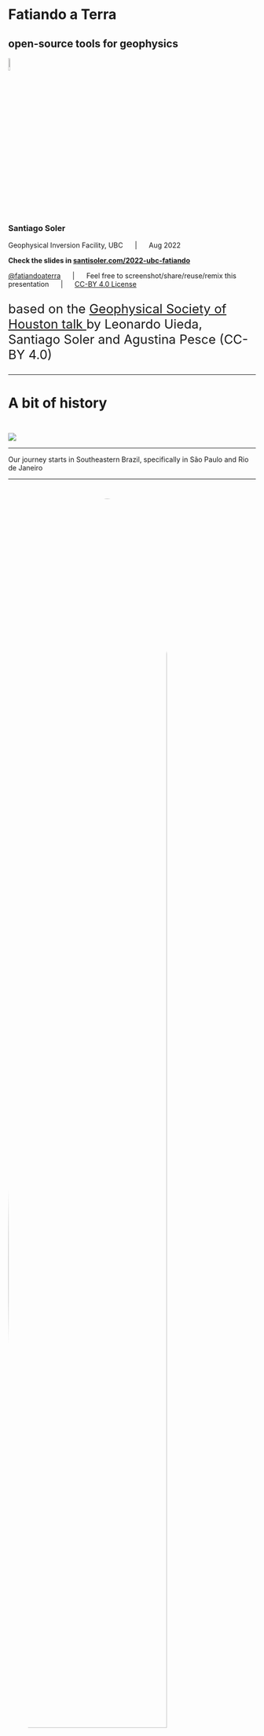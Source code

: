 <!--
This file defines the contents of each slide.
The reveal.js configuration can be found in index.html
-->

<!-- .slide: class="slide-title" data-background-color="#000000" data-background-image="assets/background.svg" data-background-repeat="no-repeat" data-background-position="center" -->

<div class="talk-title">

# Fatiando a Terra

## open-source tools for geophysics

</div>

<img src="assets/fatiando-logo.svg" style="width: 8%;">

<div class="talk-authors">

### Santiago Soler

Geophysical Inversion Facility, UBC
<span style="margin: 0 20px">|</span>
Aug 2022

**Check the slides in
[santisoler.com/2022-ubc-fatiando](https://www.santisoler.com/2022-ubc-fatiando)**

</div>

<i class="fab fa-twitter fa-fw"></i> [@fatiandoaterra](https://twitter.com/fatiandoaterra)
<span style="margin: 0 20px">|</span>
<i class="fa fa-camera"></i>
Feel free to screenshot/share/reuse/remix this presentation
<span style="margin: 0 20px">|</span>
[<i class="fab fa-creative-commons"></i><i class="fab fa-creative-commons-by"></i> CC-BY 4.0 License](https://creativecommons.org/licenses/by/4.0/)

<p style="font-size: 1.6rem;">
based on the
<a href="https://www.fatiando.org/2021-gsh">
Geophysical Society of Houston talk
</a>
by Leonardo Uieda, Santiago Soler
and Agustina Pesce (CC-BY 4.0)
</p>

---

<!-- .slide: class="slide-transition" data-background-color="rgb(25, 34, 55)" -->

<div class="centered">
<div>

# A bit of history

<img src="assets/logo-evolution.svg" style="margin-top: 5%;">

</div>
</div>

---

<!-- .slide: data-background-video="assets/brasil-sao-paulo-rio.mp4" data-background-size="contain" data-background-color="#000000" -->

<div class="r-stretch bottom-right">

Our journey starts in Southeastern Brazil, specifically in São Paulo and Rio de
Janeiro

</div>

---

<div class="container">

<div class="col-left">

<img src="images/leouieda.jpg" alt="" style="margin-top: 5%; border-radius: 50%; width: 80%;">

# Leonardo Uieda

</div>

<div class="col-left">

<img src="images/oliveira-jr.jpg" alt="" style="margin-top: 5%; border-radius: 50%; width: 80%;">

# Vanderlei Oliveira Jr.

</div>

</div>

---

<!-- .slide: data-background-image="assets/fatiando-as-a-gravmag-gui.svg" data-background-size="contain" data-background-repeat="no-repeat" data-background-color="#000000" -->

<div class="centered">
<div class="quote">

Started around 2008 as a GUI for **2D modelling** developed with
fellow **undergrads** at USP, Brazil

</div>
</div>

---

<!-- .slide: data-background-image="assets/fatiando-as-a-gravmag-gui.svg" data-background-size="contain" data-background-repeat="no-repeat" data-background-color="#000000" -->

<div class="r-stretch bottom-right bottom-dark">

Actual diagram of the GUI workflow retrieved from our version control system.

</div>

---

<!-- .slide: data-background-image="assets/fatiando-first-commit.svg" data-background-size="contain" data-background-repeat="no-repeat" data-background-color="#000000" -->

<div class="r-stretch bottom-right">

Transitioned into the *fatiando* **Python library** in 2010 during Leo's
MSc in Rio
(commit: [928515b](https://github.com/fatiando/fatiando/commit/928515b0fcfdccecbc4f661ed2469390ef43ec1d))

</div>

---

<!-- .slide: data-background-image="assets/fatiando-first-commit-vcs.svg" data-background-size="contain" data-background-repeat="no-repeat" data-background-color="#000000" -->

<div class="r-stretch bottom-right">

**Learned a lot** about software development: tests, packaging, documentation,
<br>
version control (went through SVN, Mercurial, and Git), and more.

</div>

---

<!-- .slide: data-background-image="assets/fatiando-first-gallery.jpg" data-background-size="contain" data-background-repeat="no-repeat" data-background-color="#000000" -->

<div class="r-stretch bottom-left bottom-dark">

Around 2011 they built the first website and gallery. They ended up building
a 2D GUI and much more,
<br>
from seismic to potential fields and heat flow.

</div>

---

<!-- .slide: data-background-image="assets/fatiando-docs-v0.1.jpg" data-background-size="contain" data-background-repeat="no-repeat" data-background-color="#000000" -->

<div class="r-stretch bottom-left bottom-dark">

First documentation built using [sphinx](https://www.sphinx-doc.org) for
**v0.1** (2013). doi:[10.5281/zenodo.16207](https://doi.org/10.5281/zenodo.16207)

</div>

---

<!-- .slide: data-background-image="assets/fatiando-docs-v0.2.jpg" data-background-size="contain" data-background-repeat="no-repeat" data-background-color="#000000" -->

<div class="r-stretch bottom-left bottom-dark">

Updated documentation for **v0.2** (2014). doi:[10.6084/m9.figshare.1115194](https://doi.org/10.6084/m9.figshare.1115194)

</div>

---

<!-- .slide: data-background-image="assets/fatiando-docs-v0.5.jpg" data-background-size="contain" data-background-repeat="no-repeat" data-background-color="#000000" -->

<div class="r-stretch bottom-left bottom-dark">

Last update for **v0.5** (2016). doi:[10.5281/zenodo.157746](https://doi.org/10.5281/zenodo.157746)
<br>
You can still browse the v0.5 docs in
[legacy.fatiando.org](https://legacy.fatiando.org)

</div>

---

<div class="centered">

# Started using Fatiando during <br> my Licentiate dissertation

<div>

---

<!-- .slide: data-background-image="images/santi-first-pr.png" data-background-size="contain" data-background-repeat="no-repeat" data-background-color="#000000" -->

<div class="r-stretch bottom-left bottom-dark">

First contributions to the project

</div>

---

<div class="container">
<div class="col-left" style="padding-right: 5%">

<h1 style="color: #0000dd;">
<i class="far fa-thumbs-up" style="margin-right: 20px;"></i>
The good parts
</h1>

<hr>

<ul class="fa-ul">

<li>
<span class="fa-li"> <i class="fa fa-lightbulb fa-fw"></i> </span>
State-of-the-art algorithms
</li>

<li>
<span class="fa-li"> <i class="fa fa-file-alt fa-fw"></i> </span>
Used in several thesis & papers (>70 citations)
</li>

<li>
<span class="fa-li"> <i class="fa fa-users fa-fw"></i> </span>
2-3 active contributors
</li>

<li>
<span class="fa-li"> <i class="fa fa-chalkboard-teacher fa-fw"></i> </span>
Enabled teaching through simulation
</li>

</ul>

</div>
<div class="col-right fragment" style="padding-left: 5%">

<h1 style="color: #dd0000;">
<i class="far fa-thumbs-down" style="margin-right: 20px;"></i>
The bad parts
</h1>

<hr>

<ul class="fa-ul">

<li>
<span class="fa-li"> <i class="fa fa-gamepad fa-fw"></i> </span>
Too many toy problems and experimental code
</li>

<li>
<span class="fa-li"> <i class="fas fa-vial fa-fw"></i> </span>
Not designed for testability
</li>

<li>
<span class="fa-li"> <i class="fa fa-tools fa-fw"></i> </span>
Difficult to maintain
</li>

<li>
<span class="fa-li"> <i class="fa fa-landmark fa-fw"></i> </span>
Unstable foundations for growth
</li>

</ul>
</div>

---

# Growing Geoscience Python ecosystem

<img src="images/ecosystem.svg" style="height: 80vh;">

---

<div class="container small">
<div class="col">

### ✨ New Fatiando ✨

Split into libraries

Better coding practices

Use modern tools

Supplement the ecosystem

</div>
<div class="col fragment">

<a href="http://www.fatiando.org/pooch">
<img class="project-logo center-block" src="assets/pooch-logo.svg">
</a>

Data <b>download & caching</b> (used by other libraries)

<ul class="fa-ul project-icons">
<li><i class="fa-li fab fa-github fa-fw" title="Github repository"></i>
   <a href="https://github.com/fatiando/pooch">fatiando/pooch</a>
</li>
<li><i class="fa-li fas fa-bookmark fa-fw" title="Publication"></i>
   doi: <a href="https://doi.org/10.21105/joss.01943">10.21105/joss.01943</a>
</li>
<li><i class="fa-li fa fa-check fa-fw" style="color: green" title="Project status"></i>
   Stable and ready for use
</li>
</ul>

</div>
<div class="col fragment">

<a href="http://www.fatiando.org/verde">
<img class="project-logo center-block" src="assets/verde-logo.svg">
</a>

ML-based point data processing and <b>gridding</b>

<ul class="fa-ul project-icons">
<li><i class="fa-li fab fa-github fa-fw" title="Github repository"></i>
   <a href="https://github.com/fatiando/verde">fatiando/verde</a>
</li>
<li><i class="fa-li fas fa-bookmark fa-fw" title="Publication"></i>
   doi: <a href="https://doi.org/10.21105/joss.00957">10.21105/joss.00957</a>
</li>
<li><i class="fa-li fa fa-check fa-fw" style="color: green" title="Project status"></i>
   Stable and ready for use
</li>
</ul>

</div>
</div>
<div class="container small" style="margin-top: 4%">
<div class="col fragment">

<a href="http://www.fatiando.org/harmonica">
<img class="project-logo center-block" src="assets/harmonica-logo.svg">
</a>

Processing and modeling <b>gravity & magnetic</b> data

<ul class="fa-ul project-icons">
<li><i class="fa-li fab fa-github fa-fw" title="Github repository"></i>
   <a href="https://github.com/fatiando/harmonica">fatiando/harmonica</a>
</li>
<li><i class="fa-li fa fa-sync-alt fa-fw" style="color: green" title="Project status"></i>
   Ready for use but still changing
</li>
</ul>

</div>
<div class="col fragment">

<a href="http://www.fatiando.org/boule">
<img class="project-logo center-block" src="assets/boule-logo.svg">
</a>

Reference <b>ellipsoids</b> for <b>normal gravity</b>

<ul class="fa-ul project-icons">
<li><i class="fa-li fab fa-github fa-fw" title="Github repository"></i>
   <a href="https://github.com/fatiando/boule">fatiando/boule</a>
</li>
<li><i class="fa-li fa fa-sync-alt fa-fw" style="color: green" title="Project status"></i>
   Ready for use but still changing
</li>
</ul>

</div>
<div class="col fragment">

<a href="http://www.fatiando.org/ensaio">
<img class="project-logo center-block" src="assets/ensaio-logo.svg">
</a>

**Practice datasets** to probe your code

<ul class="fa-ul project-icons">
<li><i class="fa-li fab fa-github fa-fw" title="Github repository"></i>
   <a href="https://github.com/fatiando/ensaio">fatiando/ensaio</a>
</li>
<li><i class="fa-li fa fa-flask fa-fw" style="color: green" title="Project status"></i>
    Functional but still evolving
</li>
</ul>

</div>
</div>

---

<!-- .slide: class="slide-transition" data-background-color="#000000" data-background-image="assets/demo-time.gif" data-background-repeat="no-repeat" data-background-position="center" data-background-opacity="70%" -->

<div class="centered">
<div>

# Demo time!

</div>
</div>

---

<!-- .slide: data-background-image="assets/papers.svg" data-background-size="contain" data-background-repeat="no-repeat" data-background-color="#ffffff" -->

<div class="centered">
<div>

<h1 style="background-color: #000000bb; color: #ffffff; padding: 5px 40px;">
Fatiando in the wild
</h1>

</div>
</div>

---

# How to get started

<ul class="fa-ul">

<li class="fragment">
<span class="fa-li"><i class="fab fa-python"></i></span>
Not experienced with Python?
    <ul style="margin: 1em 0 0 1em;">
    <li>
     <a href="https://swcarpentry.github.io/python-novice-inflammation/">Programming with Python</a>
    </li>
    <li>
    <a href="https://swcarpentry.github.io/python-novice-gapminder/">Plotting and Programming in Python</a>
    </li>
    </ul>
</li>

<li class="fragment">
<span class="fa-li"><i class="fab fa-youtube"></i></span>
✨ New tutorials page ✨ in <a href="https://www.fatiando.org/tutorials">fatiando.org/tutorials</a>
</li>

<li class="fragment">
<span class="fa-li"><i class="fab fa-youtube"></i></span>
Video tutorials about <a href="https://www.youtube.com/watch?v=-xZdNdvzm3E">Verde</a>
and <a href="https://www.youtube.com/watch?v=0bxZcCAr6bwab_channel=SoftwareUnderground">Harmonica</a>
</li>

<li class="fragment">
<span class="fa-li"> <i class="fas fa-book"></i> </span>
Documentation for each library
(links at <a href="https://www.fatiando.org">fatiando.org</a>)
</li>

</ul>

---

<!-- .slide: class="slide-transition" data-background-color="rgb(25, 34, 55)" -->

<div class="centered">
<div>

<h1>
More than just code <i class="fas fa-code"></i>
<br>
it's a <strong>community</strong> <i class="fas fa-users"></i>
</h1>

</div>
</div>

---

# How to get involved

There are many ways to participate:

<div class="container">
<div class="col-left">
<ul>
<li class="fragment">Write code</li>
<li class="fragment">Work on documentation or examples</li>
<li class="fragment">Give feedback</li>
</lu>
</div>
<div class="col-right">
<ul>
<li class="fragment">Join the conversation</li>
<li class="fragment">Share your experience</li>
<li class="fragment">Help guide future development</li>
</ul>
</div>
</div>

<div class="fragment">

**Your help is always welcome!**

</div>

---

# Where to find us

<ul class="fa-ul">

<li class="fragment">
<span class="fa-li"><i class="fab fa-slack"></i></span>
<a href="http://contact.fatiando.org/">Slack</a>:
talk to users and developers
</li>

<li class="fragment">
<span class="fa-li"><i class="fab fa-github"></i></span>
<a href="https://github.com/fatiando/">GitHub</a>:
where we discuss development details and review code
</li>

<li class="fragment">
<span class="fa-li"><i class="fa fa-microphone-alt"></i></span>
<div class="container">
<div class="col-left">
<a href="https://github.com/fatiando/meeting-notes">Community Calls</a>:
regular video calls open to everyone (not just developers)
</div>
<div class="col-right">
<img src="assets/fatiando-community-call.jpg">
</div>
</div>
</li>

</ul>

---

<!-- .slide: class="slide-transition" data-background-color="rgb(25, 34, 55)" -->

<div class="centered">
<div>

# You are welcome as <br> a member or contributor! <br> <i class="fas fa-rocket"></i>

</div>
</div>

---

<div class="centered huge">
<div>

Find out more:
[fatiando.org](https://www.fatiando.org)

Slides + demo:
[github.com/santisoler/2022-ubc-fatiando](https://github.com/santisoler/2022-ubc-fatiando)

</div>
</div>

---

<!-- .slide: class="slide-license" -->

<div class="centered">
<div>

<p class="license-icons">
<i class="fab fa-creative-commons"></i><i class="fab fa-creative-commons-by"></i>
</p>

Unless otherwise noted,
the contents of this presentation are
licensed under the
<br>
[Creative Commons Attribution 4.0 International License](https://creativecommons.org/licenses/by/4.0/).

</div>
</div>
